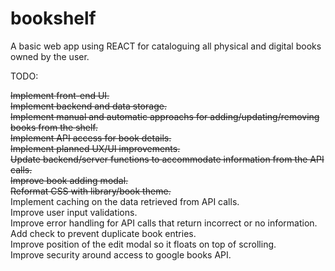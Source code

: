 # bookshelf
A basic web app using REACT for cataloguing all physical and digital books owned by the user.


TODO:

~~Implement front-end UI.~~  
~~Implement backend and data storage.~~  
~~Implement manual and automatic approachs for adding/updating/removing books from the shelf.~~  
~~Implement API access for book details.~~  
~~Implement planned UX/UI improvements.~~  
~~Update backend/server functions to accommodate information from the API calls.~~  
~~Improve book adding modal.~~  
~~Reformat CSS with library/book theme.~~  
Implement caching on the data retrieved from API calls.  
Improve user input validations.  
Improve error handling for API calls that return incorrect or no information.  
Add check to prevent duplicate book entries.  
Improve position of the edit modal so it floats on top of scrolling.  
Improve security around access to google books API.

